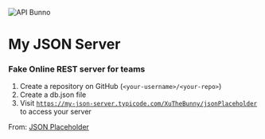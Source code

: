 ![API Bunno](https://encrypted-tbn0.gstatic.com/images?q=tbn:ANd9GcSp6jZYsQs_AsN6J4oTQf_wdNCbeDudju_kWjqH5jTPEzV5pL-D)

# My JSON Server
### Fake Online REST server for teams

1. Create a repository on GitHub (`<your-username>/<your-repo>`)
2. Create a db.json file
3. Visit [`https://my-json-server.typicode.com/XuTheBunny/jsonPlaceholder`](https://my-json-server.typicode.com/XuTheBunny/jsonPlaceholder) to access your server

From: [JSON Placeholder](https://jsonplaceholder.typicode.com/)


